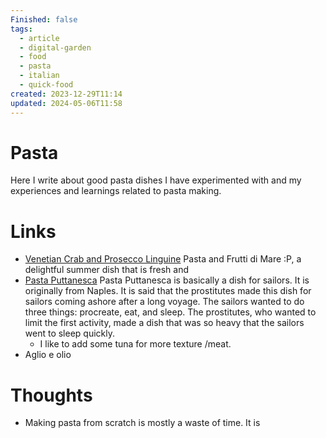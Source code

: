 ```yaml
---
Finished: false
tags:
  - article
  - digital-garden
  - food
  - pasta
  - italian
  - quick-food
created: 2023-12-29T11:14
updated: 2024-05-06T11:58
---
```



# Pasta
Here I write about good pasta dishes I have experimented with and my experiences and learnings related to pasta making. 

# Links
- [Venetian Crab and Prosecco Linguine](https://www.youtube.com/watch?v=rA_vDRdOWsA&ab_channel=ITV) Pasta and Frutti di Mare :P, a delightful summer dish that is fresh and 
- [Pasta Puttanesca](https://youtu.be/uwV9cq9DRTY?si=TU8HqaHvtsxxcVCS) Pasta Puttanesca is basically a dish for sailors. It is originally from Naples. It is said that the prostitutes made this dish for sailors coming ashore after a long voyage. The sailors wanted to do three things: procreate, eat, and sleep. The prostitutes, who wanted to limit the first activity, made a dish that was so heavy that the sailors went to sleep quickly. 
	- I like to add some tuna for more texture /meat.  
- Aglio e olio


# Thoughts 
- Making pasta from scratch is mostly a waste of time. It is 


